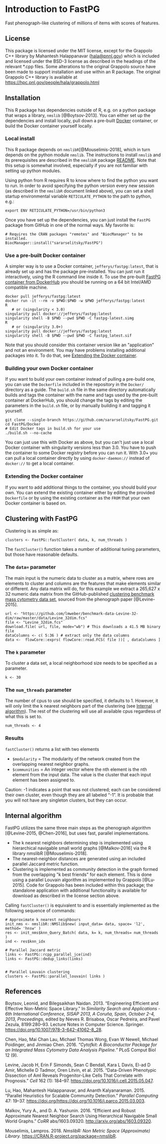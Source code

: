 # Introduction to FastPG

Fast phenograph-like clustering of millions of items with scores of features.

## License

This package is licensed under the MIT license, except for the Grappolo C++ library by Mahantesh Halappanavar (hala@pnnl.gov) which is included and licensed under the BSD-3 license as described in the headings of the relevant *.cpp files. Some alterations to the original Grappolo source have been made to support installation and use within an R package. The original Grappolo C++ library is available at https://hpc.pnl.gov/people/hala/grappolo.html

## Installation

This R package has dependencies outside of R, e.g. on a python package that wraps a library, `nmslib` [@Boytsov-2013]. You can either set up the dependencies and install locally, pull down a pre-built [Docker](https://www.docker.com) container, or build the Docker container yourself locally.

### Local install

This R package depends on `nmslibR`[@Mouselimis-2018], which in turn depends on the python module `nmslib`. The instructions to install `nmslib` and its prerequisites are described in the `nmslibR` package [README](https://cran.r-project.org/web/packages/nmslibR/readme/README.html). Note that this setup is somewhat involved, especially if you are not familiar with setting up python modules.

Using python from R requires R to know where to find the python you want to run. In order to avoid specifying the python version every new session (as described in the `nmslibR` document linked above), you can set a shell startup environmental variable `RETICULATE_PYTHON` to the path to python, e.g.:

```{bash}
export ENV RETICULATE_PYTHON=/usr/bin/python3
```

Once you have set up the dependencies, you can just install the `FastPG` package from
GitHub in one of the normal ways. My favorite is:

```{r}
# Requires the CRAN packages "remotes" and "BiocManager" to be installed.
BiocManager::install("sararselitsky/FastPG")
```

### Use a pre-built Docker container

A simpler way is to use a Docker container, `jefferys/fastpg:latest`, that is already set up and has the package pre-installed. You can just run it interactively, using the R command line inside it. To use the pre-built [FastPG container from DockerHub](https://hub.docker.com/repository/docker/jefferys/fastpg) you should be running on a 64 bit Intel/AMD compatible machine.

```{bash}
docker pull jefferys/fastpg:latest
docker run -it --rm -v $PWD:$PWD -w $PWD jefferys/fastpg:latest
R
   # or (singularity < 3.0)
singularity pull docker://jefferys/fastpg:latest
singularity shell -B $PWD --pwd $PWD -C fastpg-latest.simg
R
   # or (singularity 3.0+)
singularity pull docker://jefferys/fastpg:latest
singularity shell -B $PWD --pwd $PWD -C fastpg_latest.sif
```

Note that you should consider this container version like an "application" and not an environment. You may have problems installing additional packages into it. To do that, see [Extending the Docker container](#extending-the-docker-container).

### Building your own Docker container

If you want to build your own container instead of pulling a pre-build one, you can use the `Dockerfile` included in the repository in the `Docker/` directory as a guide. The `build.sh` file in the same directory automatically builds and tags the container with the name and tags used by the pre-built container at DockerHub, you should change the tags by editing the parameters in the `build.sh` file, or by manually building it and tagging it yourself.

```{bash}
git clone --single-branch https://github.com/sararselitsky/FastPG.git
cd FastPG/Docker
# Edit Docker tags in build.sh for your use
./build.sh --no-cache
```

You can just use this with Docker as above, but you can't just use a local Docker container with singularity versions less than 3.0. You have to push the container to some Docker registry before you can run it. With 3.0+ you can pull a local container directly by using `docker-daemon://` instead of `docker://` to get a local container.

### Extending the Docker container

If you want to add additional things to the container, you should build your own. You can extend the existing container either by editing the provided  `Dockerfile` or by using the existing container as the `FROM` that your own Docker container is based on.

## Clustering with FastPG

Clustering is as simple as:

```{r}
clusters <- FastPG::fastCluster( data, k, num_threads )
```

The `fastCluster()` function takes a number of additional tuning parameters, but
those have reasonable defaults.

### The `data=` parameter

The main input is the numeric data to cluster as a matrix, where rows are elements to cluster and columns are the features that make elements similar or different. Any data matrix will do, for this example we extract a 265,627 x 32 numeric data matrix from the GitHub-published [clustering benchmark mass cytometry data set](https://github.com/lmweber/benchmark-data-Levine-32-dim), sourced from the phenograph paper [@Levine-2015].

```{r}
url <- "https://github.com/lmweber/benchmark-data-Levine-32-dim/raw/master/data/Levine_32dim.fcs"
file <- "Levine_32dim.fcs"
download.file( url, file, mode="wb") # This downloads a 41.5 MB binary file
dataColumns <- c( 5:36 ) # extract only the data columns
data <-  flowCore::exprs( flowCore::read.FCS( file ))[ , dataColumns ]
```

### The `k` parameter
To cluster a data set, a local neighborhood size needs to be specified as a parameter.

```{r}
k <- 30
```

### The `num_threads` parameter

The number of cpus to use should be specified, it defaults to 1. However, it will only limit the k nearest neighbors part of the clustering (see [Internal algorithm](internal-algorithm)). The rest of the clustering will use all available cpus regardless of what this is set to. 

```{r}
num_threads <- 4
```

### Results

`fastCluster()` returns a list with two elements

* `$modularity` = The modularity of the network created from the overlapping nearest neighbor graphs.
* `$communities` = An integer vector where the nth element is the nth element from the input data. The value is the cluster that each input element has been assigned to.

Caution: -1 indicates a point that was not clustered; each can be considered their own cluster, even though they are all labeled “-1”. It is probable that you will not have any singleton clusters, but they can occur.

## Internal algorithm

FastPG utilizes the same three main steps as the phenograph algorithm [@Levine-2015, @Chen-2016], but uses fast, parallel implementations.

* The k nearest neighbors determining step is implemented using hierarchical navigable small world graphs [@Malkov-2016] via the R library nmslibR [@Mouselimis-2018].
* The nearest-neighbor distances are generated using an included parallel Jaccard metric function.
* Clustering is implemented as community detection in the graph formed from the overlapping "k best friends" for each element. This is done using a parallel Louvain algorithm as implemented by Grappolo [@Lu-2015]. Code for Grappolo has been included within this package; the standalone application with additional functionality is available for download as described in the license section above.
  
Calling `fastCluster()`  is equivalent to and is essentially implemented as the following sequence of commands:

```{r}
# Approximate k nearest neighbours
init_nms <- nmslibR::NMSlib$new( input_data= data, space= 'l2', method= 'hnsw' )
res <- init_nms$knn_Query_Batch( data, k= k, num_threads= num_threads )
ind <- res$knn_idx

# Parallel Jaccard metric
links <- FastPG::rcpp_parallel_jce(ind)
links <- FastPG::dedup_links(links)


# Parallel Louvain clustering
clusters <- FastPG::parallel_louvain( links )
```

## References

Boytsov, Leonid, and Bilegsaikhan Naidan. 2013. “Engineering Efficient and Effective Non-Metric Space Library.” In *Similarity Search and Applications - 6th International Conference, SISAP 2013, A Coruña, Spain, October 2-4, 2013, Proceedings*, edited by Nieves R. Brisaboa, Oscar Pedreira, and Pavel Zezula, 8199:280–93. Lecture Notes in Computer Science. Springer. https://doi.org/10.1007/978-3-642-41062-8_28.

Chen, Hao, Mai Chan Lau, Michael Thomas Wong, Evan W Newell, Michael Poidinger, and Jinmiao Chen. 2016. *“Cytofkit: A Bioconductor Package for an Integrated Mass Cytometry Data Analysis Pipeline.”* PLoS Comput Biol 12 (9).

Levine, Jacob H, Erin F Simonds, Sean C Bendall, Kara L Davis, El-ad D Amir, Michelle D Tadmor, Oren Litvin, et al. 2015. “Data-Driven Phenotypic Dissection of Aml Reveals Progenitor-Like Cells That Correlate with Prognosis.” *Cell* 162 (1): 184–97. https://doi.org/10.1016/j.cell.2015.05.047.

Lu, Hao, Mahantesh Halappanavar, and Ananth Kalyanaraman. 2015. “Parallel Heuristics for Scalable Community Detection.” *Parallel Computing* 47: 19–37. https://doi.org/https://doi.org/10.1016/j.parco.2015.03.003.

Malkov, Yury A., and D. A. Yashunin. 2016. “Efficient and Robust Approximate Nearest Neighbor Search Using Hierarchical Navigable Small World Graphs.” *CoRR* abs/1603.09320. http://arxiv.org/abs/1603.09320.

Mouselimis, Lampros. 2018. *NmslibR: Non Metric Space (Approximate) Library.* https://CRAN.R-project.org/package=nmslibR.
